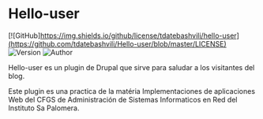 # Hello-user
[![GitHub]https://img.shields.io/github/license/tdatebashvili/hello-user](https://github.com/tdatebashvili/Hello-user/blob/master/LICENSE)
![Version](https://img.shields.io/badge/Version-1.0-green)
![Author](https://img.shields.io/badge/Autor-Teymuraz%20Datebashvili-blueviolet)

Hello-user es un plugin de Drupal que sirve para saludar a los visitantes del blog.

Este plugin es una practica de la matéria Implementaciones de aplicaciones Web del CFGS de Administración de Sistemas Informaticos en Red del Instituto Sa Palomera.